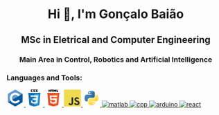 <h1 align="center">Hi 👋, I'm Gonçalo Baião</h1>
<h2 align="center">MSc in Eletrical and Computer Engineering</h3>
<h3 align="center">Main Area in Control, Robotics and Artificial Intelligence</h3>

<p align="left">
</p>

<h3 align="left">Languages and Tools:</h3>
<p align="left"> <a href="https://www.cprogramming.com/" target="_blank" rel="noreferrer"> <img src="https://raw.githubusercontent.com/devicons/devicon/master/icons/c/c-original.svg" alt="c" width="40" height="40"/> </a> <a href="https://www.w3schools.com/css/" target="_blank" rel="noreferrer"> <img src="https://raw.githubusercontent.com/devicons/devicon/master/icons/css3/css3-original-wordmark.svg" alt="css3" width="40" height="40"/> </a> <a href="https://www.w3.org/html/" target="_blank" rel="noreferrer"> <img src="https://raw.githubusercontent.com/devicons/devicon/master/icons/html5/html5-original-wordmark.svg" alt="html5" width="40" height="40"/> </a> <a  <a href="https://developer.mozilla.org/en-US/docs/Web/JavaScript" target="_blank" rel="noreferrer"> <img src="https://raw.githubusercontent.com/devicons/devicon/master/icons/javascript/javascript-original.svg" alt="javascript" width="40" height="40"/> </a>  </a> <a href="https://www.python.org" target="_blank" rel="noreferrer"> <img src="https://raw.githubusercontent.com/devicons/devicon/master/icons/python/python-original.svg" alt="python" width="40" height="40"/>
</a>
<a href="https://www.mathworks.com/?s_tid=gn_logo" target="_blank" rel="noreferrer"> <img src="https://cdn.worldvectorlogo.com/logos/matlab.svg" alt="matlab" width="40" height="40"/>
<a href="https://www.cprogramming.com/" target="_blank" rel="noreferrer"> <img src="https://cdn.worldvectorlogo.com/logos/c.svg" alt="cpp" width="40" height="40"/>
<a href="https://www.arduino.cc/" target="_blank" rel="noreferrer"> <img src="https://cdn.worldvectorlogo.com/logos/arduino-1.svg" alt="arduino" width="40" height="40"/>
<a href="https://react.dev/" target="_blank" rel="noreferrer"> <img src="https://cdn.worldvectorlogo.com/logos/react-2.svg" alt="react" width="40" height="40"/>


</a>


</p>
